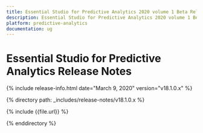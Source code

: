 ```yaml
---
title: Essential Studio for Predictive Analytics 2020 volume 1 Beta Release Notes  
description: Essential Studio for Predictive Analytics 2020 volume 1 Beta Release Notes  
platform: predictive-analytics
documentation: ug
---
```


# Essential Studio for Predictive Analytics  Release Notes  

{% include release-info.html date="March 9, 2020"  version="v18.1.0.x" %} 


{% directory path: _includes/release-notes/v18.1.0.x %}

{% include {{file.url}} %}

{% enddirectory %}